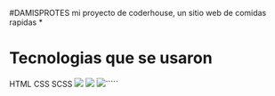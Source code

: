 #DAMISPROTES
mi proyecto de coderhouse, un sitio web de comidas rapidas *

# Tecnologias que se usaron

HTML
CSS
SCSS
![](https://upload.wikimedia.org/wikipedia/commons/thumb/6/61/HTML5_logo_and_wordmark.svg/800px-HTML5_logo_and_wordmark.svg.png)
![](https://upload.wikimedia.org/wikipedia/commons/thumb/d/d5/CSS3_logo_and_wordmark.svg/1200px-CSS3_logo_and_wordmark.svg.png)
![](https://upload.wikimedia.org/wikipedia/commons/thumb/9/96/Sass_Logo_Color.svg/150px-Sass_Logo_Color.svg.png)`````